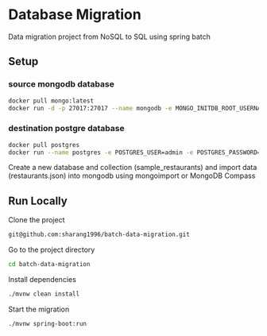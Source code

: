
# Database Migration

Data migration project from NoSQL to SQL using spring batch

## Setup

### source mongodb database
```bash
docker pull mongo:latest
docker run -d -p 27017:27017 --name mongodb -e MONGO_INITDB_ROOT_USERNAME=admin -e MONGO_INITDB_ROOT_PASSWORD=password mongo

```
### destination postgre database
```bash
docker pull postgres
docker run --name postgres -e POSTGRES_USER=admin -e POSTGRES_PASSWORD=password -e POSTGRES_DB=sample_restaurants -p 5432:5432 -d postgres

```    
Create a new database and collection (sample_restaurants) and import data (restaurants.json) into mongodb using mongoimport or MongoDB Compass

## Run Locally

Clone the project

```bash
git@github.com:sharang1996/batch-data-migration.git
```

Go to the project directory

```bash
cd batch-data-migration
```

Install dependencies

```bash
./mvnw clean install
```

Start the migration

```bash
./mvnw spring-boot:run 
```

